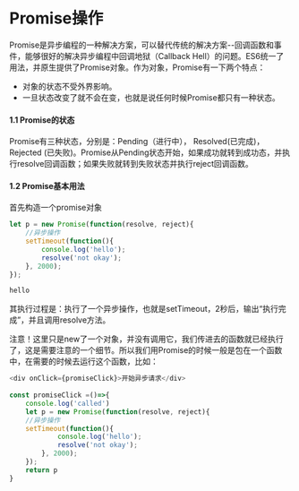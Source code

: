 # Promise操作
Promise是异步编程的一种解决方案，可以替代传统的解决方案--回调函数和事件，能够很好的解决异步编程中回调地狱（Callback Hell）的问题。ES6统一了用法，并原生提供了Promise对象。作为对象，Promise有一下两个特点：

- 对象的状态不受外界影响。
- 一旦状态改变了就不会在变，也就是说任何时候Promise都只有一种状态。
#### 1.1 Promise的状态
Promise有三种状态，分别是：Pending（进行中）， Resolved(已完成)，Rejected (已失败)。Promise从Pending状态开始，如果成功就转到成功态，并执行resolve回调函数；如果失败就转到失败状态并执行reject回调函数。

#### 1.2 Promise基本用法
首先构造一个promise对象

```JavaScript
let p = new Promise(function(resolve, reject){
	//异步操作
	setTimeout(function(){
		console.log('hello');
    	resolve('not okay');
	}, 2000);
});
```

```JavaScript
hello
```

其执行过程是：执行了一个异步操作，也就是setTimeout，2秒后，输出“执行完成”，并且调用resolve方法。

注意！这里只是new了一个对象，并没有调用它，我们传进去的函数就已经执行了，这是需要注意的一个细节。所以我们用Promise的时候一般是包在一个函数中，在需要的时候去运行这个函数，比如：

```JavaScript
<div onClick={promiseClick}>开始异步请求</div>
 
const promiseClick =()=>{
	console.log('called')
	let p = new Promise(function(resolve, reject){
	//异步操作
	setTimeout(function(){
		    console.log('hello');
		    resolve('not okay');
	    }, 2000);
	});
    return p
}
```
